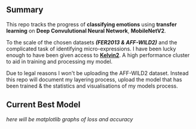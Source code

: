 ## Summary

This repo tracks the progress of **classifying emotions** using **transfer learning** on **Deep Convulutional Neural Network**, **MobileNetV2**.

To the scale of the chosen datasets **_(FER2013 & AFF-WILD2)_** and the complicated task of identifying micro-expressions. I have been lucky enough to have been given access to **[Kelvin2](https://ni-hpc.github.io/nihpc-documentation/Connecting%20to%20Kelvin2/)**. A high performance cluster to aid in training and processing my model.

Due to legal reasons I won't be uploading the AFF-WILD2 dataset. Instead this repo will document my layering process, upload the model that has been trained & the statistics and visualisations of my models process.

## Current Best Model

*here will be matplotlib graphs of loss and accuracy*
